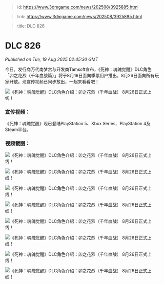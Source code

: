 > id: https://www.3dmgame.com/news/202508/3925885.html

> link: https://www.3dmgame.com/news/202508/3925885.html

> title: DLC 826

# DLC 826
_Published on Tue, 19 Aug 2025 02:45:30 GMT_

今日，发行商万代南梦宫与开发商Tamsoft宣布，《死神：魂魄觉醒》DLC角色「卯之花烈（千年血战篇）」将于8月19日面向季票用户推出，8月26日面向所有玩家开放。现宣传视频已同步放出，一起来看看吧！

![《死神：魂魄觉醒》DLC角色介绍：卯之花烈（千年血战） 8月26日正式上线！](https://img.3dmgame.com/uploads/images/news/20250819/1755571361_988453_jpg_r.jpg)

### 宣传视频：

《死神：魂魄觉醒》现已登陆PlayStation 5、Xbox Series、PlayStation 4及Steam平台。

### 视频截图：

![《死神：魂魄觉醒》DLC角色介绍：卯之花烈（千年血战） 8月26日正式上线！](https://img.3dmgame.com/uploads/images/news/20250819/1755571361_387463_jpg_r.jpg)

![《死神：魂魄觉醒》DLC角色介绍：卯之花烈（千年血战） 8月26日正式上线！](https://img.3dmgame.com/uploads/images/news/20250819/1755571361_364319_jpg_r.jpg)

![《死神：魂魄觉醒》DLC角色介绍：卯之花烈（千年血战） 8月26日正式上线！](https://img.3dmgame.com/uploads/images/news/20250819/1755571361_493511_jpg_r.jpg)

![《死神：魂魄觉醒》DLC角色介绍：卯之花烈（千年血战） 8月26日正式上线！](https://img.3dmgame.com/uploads/images/news/20250819/1755571361_188000_jpg_r.jpg)

![《死神：魂魄觉醒》DLC角色介绍：卯之花烈（千年血战） 8月26日正式上线！](https://img.3dmgame.com/uploads/images/news/20250819/1755571361_136614_jpg_r.jpg)

![《死神：魂魄觉醒》DLC角色介绍：卯之花烈（千年血战） 8月26日正式上线！](https://img.3dmgame.com/uploads/images/news/20250819/1755571362_388502_jpg_r.jpg)

![《死神：魂魄觉醒》DLC角色介绍：卯之花烈（千年血战） 8月26日正式上线！](https://img.3dmgame.com/uploads/images/news/20250819/1755571362_388813_jpg_r.jpg)

![《死神：魂魄觉醒》DLC角色介绍：卯之花烈（千年血战） 8月26日正式上线！](https://img.3dmgame.com/uploads/images/news/20250819/1755571362_515691_jpg_r.jpg)
